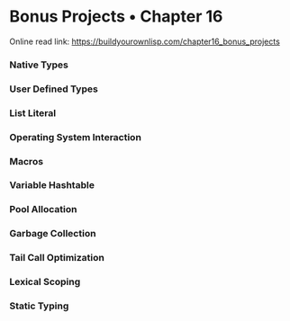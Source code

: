 # Bonus Projects • Chapter 16

Online read link: https://buildyourownlisp.com/chapter16_bonus_projects

### Native Types

### User Defined Types

### List Literal

### Operating System Interaction

### Macros

### Variable Hashtable

### Pool Allocation

### Garbage Collection

### Tail Call Optimization

### Lexical Scoping

### Static Typing
